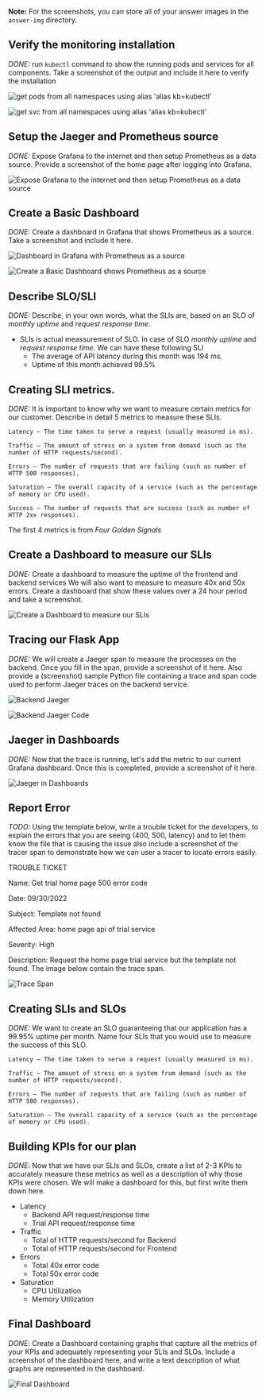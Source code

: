 **Note:** For the screenshots, you can store all of your answer images in the `answer-img` directory.

## Verify the monitoring installation

*DONE:* run `kubectl` command to show the running pods and services for all components. Take a screenshot of the output and include it here to verify the installation

![get pods from all namespaces using alias 'alias kb=kubectl'](./answer-img/kubectl_get_pod_all_namespace_with_alias.png "Kubectl get pods -A")

![get svc from all namespaces using alias 'alias kb=kubectl'](./answer-img/kubectl_get_svc_all_namespace_with_alias.png "Kubectl get svc -A")

## Setup the Jaeger and Prometheus source
*DONE:* Expose Grafana to the internet and then setup Prometheus as a data source. Provide a screenshot of the home page after logging into Grafana.

![Expose Grafana to the internet and then setup Prometheus as a data source](./answer-img/grafana_home_page_after_login.png "Grafana homepage")

## Create a Basic Dashboard
*DONE:* Create a dashboard in Grafana that shows Prometheus as a source. Take a screenshot and include it here.

![Dashboard in Grafana with Prometheus as a source](./answer-img/cpu_usage_dashboard.png "Cpu usage with backend container")

![Create a Basic Dashboard shows Prometheus as a source](./answer-img/grafana_home_page_after_login_review.png "Create a Basic Dashboard shows Prometheus as a source")

## Describe SLO/SLI
*DONE:* Describe, in your own words, what the SLIs are, based on an SLO of *monthly uptime* and *request response time*.
- SLIs is actual meassurement of SLO. In case of SLO *monthly uptime* and *request response time*. We can have these following SLI
    - The average of API latency during this month was 194 ms.
    - Uptime of this month achieved 99.5%

## Creating SLI metrics.
*DONE:* It is important to know why we want to measure certain metrics for our customer. Describe in detail 5 metrics to measure these SLIs. 

    Latency — The time taken to serve a request (usually measured in ms).

    Traffic — The amount of stress on a system from demand (such as the number of HTTP requests/second).

    Errors — The number of requests that are failing (such as number of HTTP 500 responses).

    Saturation — The overall capacity of a service (such as the percentage of memory or CPU used).

    Success — The number of requests that are success (such as number of HTTP 2xx responses).

The first 4 metrics is from *Four Golden Signals*

## Create a Dashboard to measure our SLIs
*DONE:* Create a dashboard to measure the uptime of the frontend and backend services We will also want to measure to measure 40x and 50x errors. Create a dashboard that show these values over a 24 hour period and take a screenshot.

![Create a Dashboard to measure our SLIs](./answer-img/up-time-error.png "Uptime of the frontend and backend services We will also want to measure to measure 40x and 50x errors")


## Tracing our Flask App
*DONE:*  We will create a Jaeger span to measure the processes on the backend. Once you fill in the span, provide a screenshot of it here. Also provide a (screenshot) sample Python file containing a trace and span code used to perform Jaeger traces on the backend service.

![Backend Jaeger](./answer-img/back-end-trace-jaeger.png "Backend Jaeger")

![Backend Jaeger Code](./answer-img/back-end-trace-jaeger-code.png "Backend Jaeger Code")

## Jaeger in Dashboards
*DONE:* Now that the trace is running, let's add the metric to our current Grafana dashboard. Once this is completed, provide a screenshot of it here.

![Jaeger in Dashboards](./answer-img/jaeger_dash_board.png "Jaeger in Dashboards")

## Report Error
*TODO:* Using the template below, write a trouble ticket for the developers, to explain the errors that you are seeing (400, 500, latency) and to let them know the file that is causing the issue also include a screenshot of the tracer span to demonstrate how we can user a tracer to locate errors easily.

TROUBLE TICKET

Name: Get trial home page 500 error code

Date: 09/30/2022

Subject: Template not found

Affected Area: home page api of trial service

Severity: High

Description: Request the home page trial service but the template not found. The image below contain the trace span.

![Trace Span](./answer-img/trial_trace_span.png "Trace Span")


## Creating SLIs and SLOs
*DONE:* We want to create an SLO guaranteeing that our application has a 99.95% uptime per month. Name four SLIs that you would use to measure the success of this SLO.

    Latency — The time taken to serve a request (usually measured in ms).

    Traffic — The amount of stress on a system from demand (such as the number of HTTP requests/second).

    Errors — The number of requests that are failing (such as number of HTTP 500 responses).

    Saturation — The overall capacity of a service (such as the percentage of memory or CPU used).

## Building KPIs for our plan
*DONE*: Now that we have our SLIs and SLOs, create a list of 2-3 KPIs to accurately measure these metrics as well as a description of why those KPIs were chosen. We will make a dashboard for this, but first write them down here.

- Latency
    - Backend API request/response time
    - Trial API request/response time
- Traffic
    - Total of HTTP requests/second for Backend
    - Total of HTTP requests/second for Frontend
- Errors
    - Total 40x error code
    - Total 50x error code
- Saturation
    - CPU Utilization
    - Memory Utilization

## Final Dashboard
*DONE*: Create a Dashboard containing graphs that capture all the metrics of your KPIs and adequately representing your SLIs and SLOs. Include a screenshot of the dashboard here, and write a text description of what graphs are represented in the dashboard.  

![Final Dashboard](./answer-img/final_after_review.png "Final Dashboard")